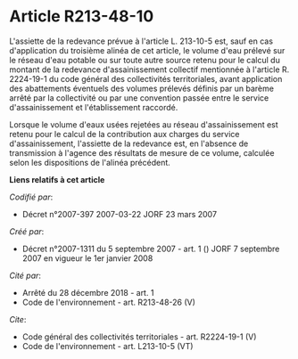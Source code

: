 # Article R213-48-10

L'assiette de la redevance prévue à l'article L. 213-10-5 est, sauf en cas d'application du troisième alinéa de cet article,
le volume d'eau prélevé sur le réseau d'eau potable ou sur toute autre source retenu pour le calcul du montant de la
redevance d'assainissement collectif mentionnée à l'article R. 2224-19-1 du code général des collectivités territoriales,
avant application des abattements éventuels des volumes prélevés définis par un barème arrêté par la collectivité ou par une
convention passée entre le service d'assainissement et l'établissement raccordé. 

Lorsque le volume d'eaux usées rejetées au réseau d'assainissement est retenu pour le calcul de la contribution aux charges
du service d'assainissement, l'assiette de la redevance est, en l'absence de transmission à l'agence des résultats de mesure
de ce volume, calculée selon les dispositions de l'alinéa précédent.

**Liens relatifs à cet article**

_Codifié par_:

  - Décret n°2007-397 2007-03-22 JORF 23 mars 2007

_Créé par_:

  - Décret n°2007-1311 du 5 septembre 2007 - art. 1 () JORF 7 septembre 2007 en vigueur le 1er janvier 2008

_Cité par_:

  - Arrêté du 28 décembre 2018 - art. 1
  - Code de l'environnement - art. R213-48-26 (V)

_Cite_:

  - Code général des collectivités territoriales - art. R2224-19-1 (V)
  - Code de l'environnement - art. L213-10-5 (VT)
